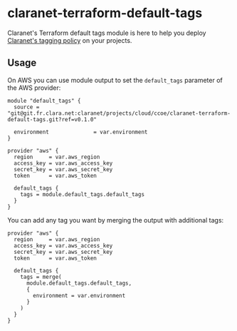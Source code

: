 # claranet-terraform-default-tags

Claranet's Terraform default tags module is here to help you deploy
[Claranet's tagging policy](https://claranet-fr.atlassian.net/wiki/spaces/CCoE/pages/782927917/Tagging+Policy+v2)
on your projects.

## Usage

On AWS you can use module output to set the `default_tags` parameter of the
AWS provider:

```hcl
module "default_tags" {
  source = "git@git.fr.clara.net:claranet/projects/cloud/ccoe/claranet-terraform-default-tags.git?ref=v0.1.0"

  environment              = var.environment
}

provider "aws" {
  region     = var.aws_region
  access_key = var.aws_access_key
  secret_key = var.aws_secret_key
  token      = var.aws_token

  default_tags {
    tags = module.default_tags.default_tags
  }
}
```

You can add any tag you want by merging the output with additional tags:

```hcl
provider "aws" {
  region     = var.aws_region
  access_key = var.aws_access_key
  secret_key = var.aws_secret_key
  token      = var.aws_token

  default_tags {
    tags = merge(
      module.default_tags.default_tags,
      {
        environment = var.environment
      }
    )
  }
}
```
